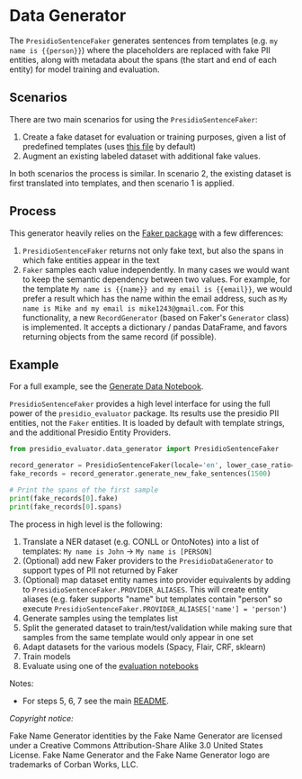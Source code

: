 # Data Generator

The `PresidioSentenceFaker` generates sentences from templates (e.g. `my name is {{person}}`) where the placeholders
are replaced with fake PII entities, along with metadata about the spans (the start and end of each entity) for model training and evaluation.

## Scenarios

There are two main scenarios for using the `PresidioSentenceFaker`:

1. Create a fake dataset for evaluation or training purposes, given a list of predefined templates 
(uses [this file](raw_data/templates.txt) by default)
2. Augment an existing labeled dataset with additional fake values.

In both scenarios the process is similar. In scenario 2, the existing dataset is first translated into templates, 
and then scenario 1 is applied.

## Process

This generator heavily relies on the [Faker package](https://www.github.com/joke2k/faker) with a few differences:

1. `PresidioSentenceFaker` returns not only fake text, but also the spans in which fake entities appear in the text
2. `Faker` samples each value independently.
In many cases we would want to keep the semantic dependency between two values. 
For example, for the template `My name is {{name}} and my email is {{email}}`, 
we would prefer a result which has the name within the email address, 
such as `My name is Mike and my email is mike1243@gmail.com`. 
For this functionality, a new `RecordGenerator` (based on Faker's `Generator` class) is implemented. 
It accepts a dictionary / pandas DataFrame, and favors returning objects from the same record (if possible).

## Example

For a full example, see the [Generate Data Notebook](../../notebooks/1_Generate_data.ipynb).

`PresidioSentenceFaker` provides a high level interface for using the full power of the `presidio_evaluator`
package. Its results use the presidio PII entities, not the `Faker` entities.
It is loaded by default with template strings, and the additional Presidio Entity Providers.

```python
from presidio_evaluator.data_generator import PresidioSentenceFaker

record_generator = PresidioSentenceFaker(locale='en', lower_case_ratio=0.05)
fake_records = record_generator.generate_new_fake_sentences(1500)

# Print the spans of the first sample
print(fake_records[0].fake)
print(fake_records[0].spans)
```

The process in high level is the following:

1. Translate a NER dataset (e.g. CONLL or OntoNotes) into a list of
templates: `My name is John` -> `My name is [PERSON]`
2. (Optional) add new Faker providers to the `PresidioDataGenerator` to support types of PII not returned by Faker
3. (Optional) map dataset entity names into provider equivalents by adding to `PresidioSentenceFaker.PROVIDER_ALIASES`. 
This will create entity aliases (e.g. faker supports "name" but templates contain "person" so execute
`PresidioSentenceFaker.PROVIDER_ALIASES['name'] = 'person'`)
4. Generate samples using the templates list
5. Split the generated dataset to train/test/validation while making sure
that samples from the same template would only appear in one set
6. Adapt datasets for the various models (Spacy, Flair, CRF, sklearn)
7. Train models
8. Evaluate using one of the [evaluation notebooks](../../notebooks/models)

Notes:

- For steps 5, 6, 7 see the main [README](../../README.md).


*Copyright notice:*

Fake Name Generator identities by the Fake Name Generator are licensed under a
Creative Commons Attribution-Share Alike 3.0 United States License.
Fake Name Generator and the Fake Name Generator logo
are trademarks of Corban Works, LLC.
